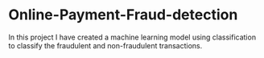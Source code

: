 # Online-Payment-Fraud-detection
In this project I have created a machine learning model using classification to classify the fraudulent and non-fraudulent transactions.
